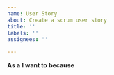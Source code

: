 ```yaml
---
name: User Story
about: Create a scrum user story
title: ''
labels: ''
assignees: ''

---
```


**As a** <!-- user -->
**I want to** <!-- what -->
**because** <!-- why -->

